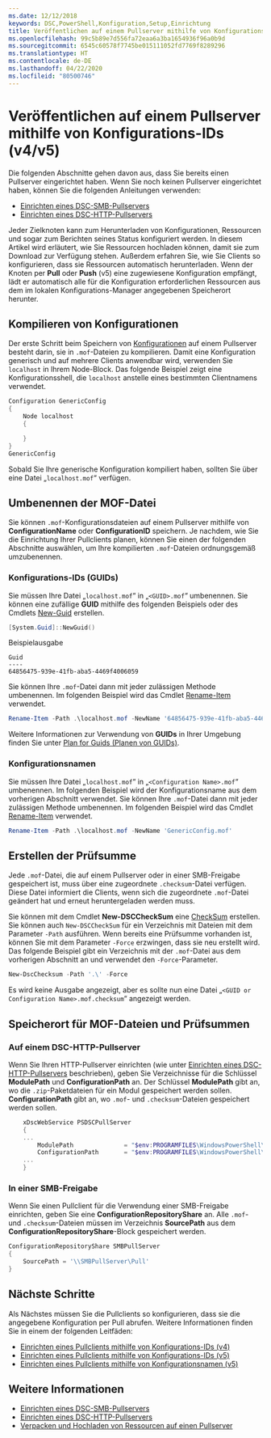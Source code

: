 ```yaml
---
ms.date: 12/12/2018
keywords: DSC,PowerShell,Konfiguration,Setup,Einrichtung
title: Veröffentlichen auf einem Pullserver mithilfe von Konfigurations-IDs (v4/v5)
ms.openlocfilehash: 99c5b89e7d556fa72eaa6a3ba1654936f96a0b9d
ms.sourcegitcommit: 6545c60578f7745be015111052fd7769f8289296
ms.translationtype: HT
ms.contentlocale: de-DE
ms.lasthandoff: 04/22/2020
ms.locfileid: "80500746"
---
```

# <a name="publish-to-a-pull-server-using-configuration-ids-v4v5"></a>Veröffentlichen auf einem Pullserver mithilfe von Konfigurations-IDs (v4/v5)

Die folgenden Abschnitte gehen davon aus, dass Sie bereits einen Pullserver eingerichtet haben. Wenn Sie noch keinen Pullserver eingerichtet haben, können Sie die folgenden Anleitungen verwenden:

- [Einrichten eines DSC-SMB-Pullservers](pullServerSmb.md)
- [Einrichten eines DSC-HTTP-Pullservers](pullServer.md)

Jeder Zielknoten kann zum Herunterladen von Konfigurationen, Ressourcen und sogar zum Berichten seines Status konfiguriert werden. In diesem Artikel wird erläutert, wie Sie Ressourcen hochladen können, damit sie zum Download zur Verfügung stehen. Außerdem erfahren Sie, wie Sie Clients so konfigurieren, dass sie Ressourcen automatisch herunterladen. Wenn der Knoten per **Pull** oder **Push** (v5) eine zugewiesene Konfiguration empfängt, lädt er automatisch alle für die Konfiguration erforderlichen Ressourcen aus dem im lokalen Konfigurations-Manager angegebenen Speicherort herunter.

## <a name="compile-configurations"></a>Kompilieren von Konfigurationen

Der erste Schritt beim Speichern von [Konfigurationen](../configurations/configurations.md) auf einem Pullserver besteht darin, sie in `.mof`-Dateien zu kompilieren. Damit eine Konfiguration generisch und auf mehrere Clients anwendbar wird, verwenden Sie `localhost` in Ihrem Node-Block. Das folgende Beispiel zeigt eine Konfigurationsshell, die `localhost` anstelle eines bestimmten Clientnamens verwendet.

```powershell
Configuration GenericConfig
{
    Node localhost
    {

    }
}
GenericConfig
```

Sobald Sie Ihre generische Konfiguration kompiliert haben, sollten Sie über eine Datei „`localhost.mof`“ verfügen.

## <a name="renaming-the-mof-file"></a>Umbenennen der MOF-Datei

Sie können `.mof`-Konfigurationsdateien auf einem Pullserver mithilfe von **ConfigurationName** oder **ConfigurationID** speichern. Je nachdem, wie Sie die Einrichtung Ihrer Pullclients planen, können Sie einen der folgenden Abschnitte auswählen, um Ihre kompilierten `.mof`-Dateien ordnungsgemäß umzubenennen.

### <a name="configuration-ids-guid"></a>Konfigurations-IDs (GUIDs)

Sie müssen Ihre Datei „`localhost.mof`“ in „`<GUID>.mof`“ umbenennen. Sie können eine zufällige **GUID** mithilfe des folgenden Beispiels oder des Cmdlets [New-Guid](/powershell/module/microsoft.powershell.utility/new-guid) erstellen.

```powershell
[System.Guid]::NewGuid()
```

Beispielausgabe

```Output
Guid
----
64856475-939e-41fb-aba5-4469f4006059
```

Sie können Ihre `.mof`-Datei dann mit jeder zulässigen Methode umbenennen. Im folgenden Beispiel wird das Cmdlet [Rename-Item](/powershell/module/microsoft.powershell.management/rename-item) verwendet.

```powershell
Rename-Item -Path .\localhost.mof -NewName '64856475-939e-41fb-aba5-4469f4006059.mof'
```

Weitere Informationen zur Verwendung von **GUIDs** in Ihrer Umgebung finden Sie unter [Plan for Guids (Planen von GUIDs)](secureServer.md#guids).

### <a name="configuration-names"></a>Konfigurationsnamen

Sie müssen Ihre Datei „`localhost.mof`“ in „`<Configuration Name>.mof`“ umbenennen. Im folgenden Beispiel wird der Konfigurationsname aus dem vorherigen Abschnitt verwendet. Sie können Ihre `.mof`-Datei dann mit jeder zulässigen Methode umbenennen. Im folgenden Beispiel wird das Cmdlet [Rename-Item](/powershell/module/microsoft.powershell.management/rename-item) verwendet.

```powershell
Rename-Item -Path .\localhost.mof -NewName 'GenericConfig.mof'
```

## <a name="create-the-checksum"></a>Erstellen der Prüfsumme

Jede `.mof`-Datei, die auf einem Pullserver oder in einer SMB-Freigabe gespeichert ist, muss über eine zugeordnete `.checksum`-Datei verfügen.
Diese Datei informiert die Clients, wenn sich die zugeordnete `.mof`-Datei geändert hat und erneut heruntergeladen werden muss.

Sie können mit dem Cmdlet **New-DSCCheckSum** eine [CheckSum](/powershell/module/psdesiredstateconfiguration/new-dscchecksum) erstellen. Sie können auch `New-DSCCheckSum` für ein Verzeichnis mit Dateien mit dem Parameter `-Path` ausführen.
Wenn bereits eine Prüfsumme vorhanden ist, können Sie mit dem Parameter `-Force` erzwingen, dass sie neu erstellt wird. Das folgende Beispiel gibt ein Verzeichnis mit der `.mof`-Datei aus dem vorherigen Abschnitt an und verwendet den `-Force`-Parameter.

```powershell
New-DscChecksum -Path '.\' -Force
```

Es wird keine Ausgabe angezeigt, aber es sollte nun eine Datei „`<GUID or Configuration Name>.mof.checksum`“ angezeigt werden.

## <a name="where-to-store-mof-files-and-checksums"></a>Speicherort für MOF-Dateien und Prüfsummen

### <a name="on-a-dsc-http-pull-server"></a>Auf einem DSC-HTTP-Pullserver

Wenn Sie Ihren HTTP-Pullserver einrichten (wie unter [Einrichten eines DSC-HTTP-Pullservers](pullServer.md) beschrieben), geben Sie Verzeichnisse für die Schlüssel **ModulePath** und **ConfigurationPath** an. Der Schlüssel **ModulePath** gibt an, wo die `.zip`-Paketdateien für ein Modul gespeichert werden sollen. **ConfigurationPath** gibt an, wo `.mof`- und `.checksum`-Dateien gespeichert werden sollen.

```powershell
    xDscWebService PSDSCPullServer
    {
    ...
        ModulePath              = "$env:PROGRAMFILES\WindowsPowerShell\DscService\Modules"
        ConfigurationPath       = "$env:PROGRAMFILES\WindowsPowerShell\DscService\Configuration"
    ...
    }

```

### <a name="on-an-smb-share"></a>In einer SMB-Freigabe

Wenn Sie einen Pullclient für die Verwendung einer SMB-Freigabe einrichten, geben Sie eine **ConfigurationRepositoryShare** an.
Alle `.mof`- und `.checksum`-Dateien müssen im Verzeichnis **SourcePath** aus dem **ConfigurationRepositoryShare**-Block gespeichert werden.

```powershell
ConfigurationRepositoryShare SMBPullServer
{
    SourcePath = '\\SMBPullServer\Pull'
}
```

## <a name="next-steps"></a>Nächste Schritte

Als Nächstes müssen Sie die Pullclients so konfigurieren, dass sie die angegebene Konfiguration per Pull abrufen. Weitere Informationen finden Sie in einem der folgenden Leitfäden:

- [Einrichten eines Pullclients mithilfe von Konfigurations-IDs (v4)](pullClientConfigId4.md)
- [Einrichten eines Pullclients mithilfe von Konfigurations-IDs (v5)](pullClientConfigId.md)
- [Einrichten eines Pullclients mithilfe von Konfigurationsnamen (v5)](pullClientConfigNames.md)

## <a name="see-also"></a>Weitere Informationen

- [Einrichten eines DSC-SMB-Pullservers](pullServerSmb.md)
- [Einrichten eines DSC-HTTP-Pullservers](pullServer.md)
- [Verpacken und Hochladen von Ressourcen auf einen Pullserver](package-upload-resources.md)
